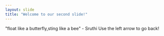 ```yaml
---
layout: slide
title: "Welcome to our second slide!"
---
```

"float like a butterfly,sting like a bee" - Sruthi
Use the left arrow to go back!
